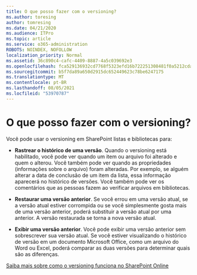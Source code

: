 ```yaml
---
title: O que posso fazer com o versioning?
ms.author: toresing
author: tomresing
ms.date: 04/21/2020
ms.audience: ITPro
ms.topic: article
ms.service: o365-administration
ROBOTS: NOINDEX, NOFOLLOW
localization_priority: Normal
ms.assetid: 36c890c4-cafc-4409-8887-4a5c039692e3
ms.openlocfilehash: fca529136932cd7768f5323efd16b722251308481f0a5212cda5ac5e7dc591d1
ms.sourcegitcommit: b5f7da89a650d2915dc652449623c78be6247175
ms.translationtype: MT
ms.contentlocale: pt-BR
ms.lasthandoff: 08/05/2021
ms.locfileid: "53970787"
---
```

# <a name="what-can-i-do-with-versioning"></a>O que posso fazer com o versioning?

Você pode usar o versioning em SharePoint listas e bibliotecas para:
  
- **Rastrear o histórico de uma versão**. Quando o versioning está habilitado, você pode ver quando um item ou arquivo foi alterado e quem o alterou. Você também pode ver quando as propriedades (informações sobre o arquivo) foram alteradas. Por exemplo, se alguém alterar a data de conclusão de um item da lista, essa informação aparecerá no histórico de versões. Você também pode ver os comentários que as pessoas fazem ao verificar arquivos em bibliotecas. 
    
- **Restaurar uma versão anterior**. Se você errou em uma versão atual, se a versão atual estiver corrompida ou se você simplesmente gosta mais de uma versão anterior, poderá substituir a versão atual por uma anterior. A versão restaurada se torna a nova versão atual. 
    
- **Exibir uma versão anterior**. Você pode exibir uma versão anterior sem sobrescrever sua versão atual. Se você estiver visualizando o histórico de versão em um documento Microsoft Office, como um arquivo do Word ou Excel, poderá comparar as duas versões para determinar quais são as diferenças. 
    
[Saiba mais sobre como o versioning funciona no SharePoint Online](https://go.microsoft.com/fwlink/?linkid=875710)
  

